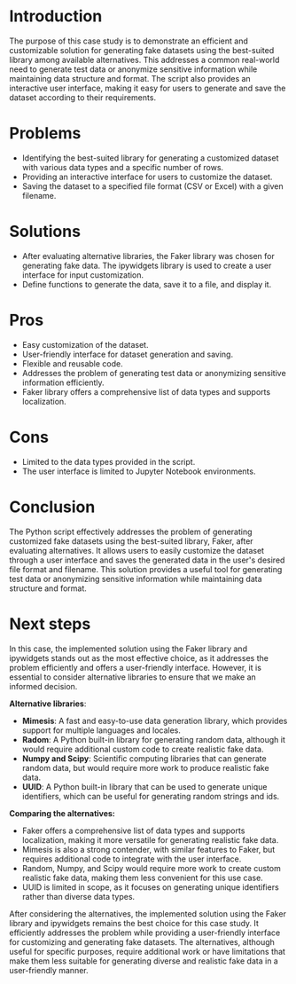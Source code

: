 # Introduction

The purpose of this case study is to demonstrate an efficient and customizable solution for generating fake datasets using the best-suited library among available alternatives. This addresses a common real-world need to generate test data or anonymize sensitive information while maintaining data structure and format. The script also provides an interactive user interface, making it easy for users to generate and save the dataset according to their requirements.

# Problems

- Identifying the best-suited library for generating a customized dataset with various data types and a specific number of rows.
- Providing an interactive interface for users to customize the dataset.
- Saving the dataset to a specified file format (CSV or Excel) with a given filename.

# Solutions

- After evaluating alternative libraries, the Faker library was chosen for generating fake data. The ipywidgets library is used to create a user interface for input customization.
- Define functions to generate the data, save it to a file, and display it.

# Pros

- Easy customization of the dataset.
- User-friendly interface for dataset generation and saving.
- Flexible and reusable code.
- Addresses the problem of generating test data or anonymizing sensitive information efficiently.
- Faker library offers a comprehensive list of data types and supports localization.

# Cons

- Limited to the data types provided in the script.
- The user interface is limited to Jupyter Notebook environments.

# Conclusion

The Python script effectively addresses the problem of generating customized fake datasets using the best-suited library, Faker, after evaluating alternatives. It allows users to easily customize the dataset through a user interface and saves the generated data in the user's desired file format and filename. This solution provides a useful tool for generating test data or anonymizing sensitive information while maintaining data structure and format.

# Next steps

In this case, the implemented solution using the Faker library and ipywidgets stands out as the most effective choice, as it addresses the problem efficiently and offers a user-friendly interface. However, it is essential to consider alternative libraries to ensure that we make an informed decision.

**Alternative libraries**:

- **Mimesis**: A fast and easy-to-use data generation library, which provides support for multiple languages and locales.
- **Radom**: A Python built-in library for generating random data, although it would require additional custom code to create realistic fake data.
- **Numpy and Scipy**: Scientific computing libraries that can generate random data, but would require more work to produce realistic fake data.
- **UUID**: A Python built-in library that can be used to generate unique identifiers, which can be useful for generating random strings and ids.

**Comparing the alternatives:**

- Faker offers a comprehensive list of data types and supports localization, making it more versatile for generating realistic fake data.
- Mimesis is also a strong contender, with similar features to Faker, but requires additional code to integrate with the user interface.
- Random, Numpy, and Scipy would require more work to create custom realistic fake data, making them less convenient for this use case.
- UUID is limited in scope, as it focuses on generating unique identifiers rather than diverse data types.

After considering the alternatives, the implemented solution using the Faker library and ipywidgets remains the best choice for this case study. It efficiently addresses the problem while providing a user-friendly interface for customizing and generating fake datasets. The alternatives, although useful for specific purposes, require additional work or have limitations that make them less suitable for generating diverse and realistic fake data in a user-friendly manner.
